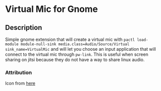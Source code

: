 # Virtual Mic for Gnome
## Description
Simple gnome extension that will create a virtual mic with `pactl load-module module-null-sink media.class=Audio/Source/Virtual sink_name=VirtualMic` and will let you choose an input application that will connect to the virtual mic through `pw-link`. This is useful when screen sharing on jitsi because they do not have a way to share linux audio.

### Attribution
Icon from [here](https://www.svgrepo.com/svg/522727/audio-playlist)